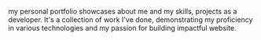 my personal portfolio showcases about me and my skills, projects as a developer. It's a collection of work I've done, demonstrating my proficiency in various technologies and my passion for building impactful website.
